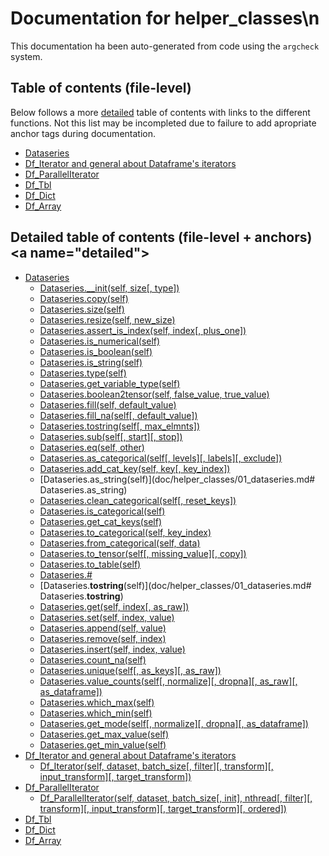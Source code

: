 # Documentation for helper_classes\n

This documentation ha been auto-generated from code using the `argcheck` system.

## Table of contents (file-level)

Below follows a more [detailed](#detailed) table of contents with links to
the different functions. Not this list may be incompleted due to failure to
add apropriate anchor tags during documentation.


- [Dataseries](doc/helper_classes/01_dataseries.md)
- [Df_Iterator and general about Dataframe's iterators](doc/helper_classes/10_iterator.md)
- [Df_ParallelIterator](doc/helper_classes/11_paralleliterator.md)
- [Df_Tbl](doc/helper_classes/20_tbl.md)
- [Df_Dict](doc/helper_classes/21_dict.md)
- [Df_Array](doc/helper_classes/22_array.md)

## Detailed table of contents (file-level + anchors)<a name=\"detailed\">


- [Dataseries](doc/helper_classes/01_dataseries.md)
  - [Dataseries.__init(self, size[, type])](doc/helper_classes/01_dataseries.md#Dataseries.__init)
  - [Dataseries.copy(self)](doc/helper_classes/01_dataseries.md#Dataseries.copy)
  - [Dataseries.size(self)](doc/helper_classes/01_dataseries.md#Dataseries.size)
  - [Dataseries.resize(self, new_size)](doc/helper_classes/01_dataseries.md#Dataseries.resize)
  - [Dataseries.assert_is_index(self, index[, plus_one])](doc/helper_classes/01_dataseries.md#Dataseries.assert_is_index)
  - [Dataseries.is_numerical(self)](doc/helper_classes/01_dataseries.md#Dataseries.is_numerical)
  - [Dataseries.is_boolean(self)](doc/helper_classes/01_dataseries.md#Dataseries.is_boolean)
  - [Dataseries.is_string(self)](doc/helper_classes/01_dataseries.md#Dataseries.is_string)
  - [Dataseries.type(self)](doc/helper_classes/01_dataseries.md#Dataseries.type)
  - [Dataseries.get_variable_type(self)](doc/helper_classes/01_dataseries.md#Dataseries.get_variable_type)
  - [Dataseries.boolean2tensor(self, false_value, true_value)](doc/helper_classes/01_dataseries.md#Dataseries.boolean2tensor)
  - [Dataseries.fill(self, default_value)](doc/helper_classes/01_dataseries.md#Dataseries.fill)
  - [Dataseries.fill_na(self[, default_value])](doc/helper_classes/01_dataseries.md#Dataseries.fill_na)
  - [Dataseries.tostring(self[, max_elmnts])](doc/helper_classes/01_dataseries.md#Dataseries.tostring)
  - [Dataseries.sub(self[, start][, stop])](doc/helper_classes/01_dataseries.md#Dataseries.sub)
  - [Dataseries.eq(self, other)](doc/helper_classes/01_dataseries.md#Dataseries.eq)
  - [Dataseries.as_categorical(self[, levels][, labels][, exclude])](doc/helper_classes/01_dataseries.md#Dataseries.as_categorical)
  - [Dataseries.add_cat_key(self, key[, key_index])](doc/helper_classes/01_dataseries.md#Dataseries.add_cat_key)
  - [Dataseries.as_string(self)](doc/helper_classes/01_dataseries.md#	Dataseries.as_string)
  - [Dataseries.clean_categorical(self[, reset_keys])](doc/helper_classes/01_dataseries.md#Dataseries.clean_categorical)
  - [Dataseries.is_categorical(self)](doc/helper_classes/01_dataseries.md#Dataseries.is_categorical)
  - [Dataseries.get_cat_keys(self)](doc/helper_classes/01_dataseries.md#Dataseries.get_cat_keys)
  - [Dataseries.to_categorical(self, key_index)](doc/helper_classes/01_dataseries.md#Dataseries.to_categorical)
  - [Dataseries.from_categorical(self, data)](doc/helper_classes/01_dataseries.md#Dataseries.from_categorical)
  - [Dataseries.to_tensor(self[, missing_value][, copy])](doc/helper_classes/01_dataseries.md#Dataseries.to_tensor)
  - [Dataseries.to_table(self)](doc/helper_classes/01_dataseries.md#Dataseries.to_table)
  - [Dataseries.#](doc/helper_classes/01_dataseries.md#Dataseries.#)
  - [Dataseries.__tostring__(self)](doc/helper_classes/01_dataseries.md#	Dataseries.__tostring__)
  - [Dataseries.get(self, index[, as_raw])](doc/helper_classes/01_dataseries.md#Dataseries.get)
  - [Dataseries.set(self, index, value)](doc/helper_classes/01_dataseries.md#Dataseries.set)
  - [Dataseries.append(self, value)](doc/helper_classes/01_dataseries.md#Dataseries.append)
  - [Dataseries.remove(self, index)](doc/helper_classes/01_dataseries.md#Dataseries.remove)
  - [Dataseries.insert(self, index, value)](doc/helper_classes/01_dataseries.md#Dataseries.insert)
  - [Dataseries.count_na(self)](doc/helper_classes/01_dataseries.md#Dataseries.count_na)
  - [Dataseries.unique(self[, as_keys][, as_raw])](doc/helper_classes/01_dataseries.md#Dataseries.unique)
  - [Dataseries.value_counts(self[, normalize][, dropna][, as_raw][, as_dataframe])](doc/helper_classes/01_dataseries.md#Dataseries.value_counts)
  - [Dataseries.which_max(self)](doc/helper_classes/01_dataseries.md#Dataseries.which_max)
  - [Dataseries.which_min(self)](doc/helper_classes/01_dataseries.md#Dataseries.which_min)
  - [Dataseries.get_mode(self[, normalize][, dropna][, as_dataframe])](doc/helper_classes/01_dataseries.md#Dataseries.get_mode)
  - [Dataseries.get_max_value(self)](doc/helper_classes/01_dataseries.md#Dataseries.get_max_value)
  - [Dataseries.get_min_value(self)](doc/helper_classes/01_dataseries.md#Dataseries.get_min_value)
- [Df_Iterator and general about Dataframe's iterators](doc/helper_classes/10_iterator.md)
  - [Df_Iterator(self, dataset, batch_size[, filter][, transform][, input_transform][, target_transform])](doc/helper_classes/10_iterator.md#Df_Iterator)
- [Df_ParallelIterator](doc/helper_classes/11_paralleliterator.md)
  - [Df_ParallelIterator(self, dataset, batch_size[, init], nthread[, filter][, transform][, input_transform][, target_transform][, ordered])](doc/helper_classes/11_paralleliterator.md#Df_ParallelIterator)
- [Df_Tbl](doc/helper_classes/20_tbl.md)
- [Df_Dict](doc/helper_classes/21_dict.md)
- [Df_Array](doc/helper_classes/22_array.md)